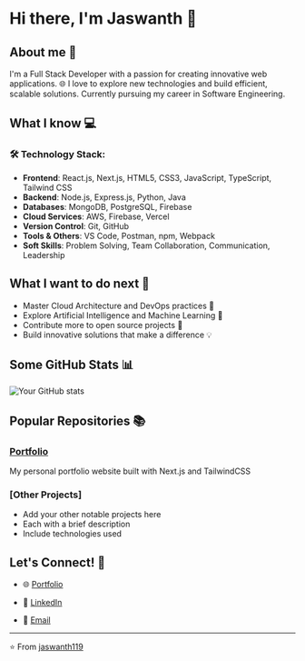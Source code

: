 # Hi there, I'm Jaswanth 👋

## About me 🚀
I'm a Full Stack Developer with a passion for creating innovative web applications. 🌐 I love to explore new technologies and build efficient, scalable solutions. Currently pursuing my career in Software Engineering.

## What I know 💻

### 🛠 Technology Stack:

- **Frontend**: React.js, Next.js, HTML5, CSS3, JavaScript, TypeScript, Tailwind CSS
- **Backend**: Node.js, Express.js, Python, Java
- **Databases**: MongoDB, PostgreSQL, Firebase
- **Cloud Services**: AWS, Firebase, Vercel
- **Version Control**: Git, GitHub
- **Tools & Others**: VS Code, Postman, npm, Webpack
- **Soft Skills**: Problem Solving, Team Collaboration, Communication, Leadership

## What I want to do next 🤔

- Master Cloud Architecture and DevOps practices 🚀
- Explore Artificial Intelligence and Machine Learning 🤖
- Contribute more to open source projects 🌟
- Build innovative solutions that make a difference 💡

## Some GitHub Stats 📊

![Your GitHub stats](https://github-readme-stats.vercel.app/api?username=jaswanth119&show_icons=true&theme=radical)

## Popular Repositories 📚

### [Portfolio](https://jaswanth-portfolio.web.app/)
My personal portfolio website built with Next.js and TailwindCSS

### [Other Projects]
- Add your other notable projects here
- Each with a brief description
- Include technologies used

## Let's Connect! 🤝

- 🌐 [Portfolio](https://jaswanth-portfolio.web.app/)
- 💼 [LinkedIn](www.linkedin.com/in/jaswanth-mallampati-7a6b05221)

- 📧 [Email](mailto:jaswanthmallampati@gmail.com)

---
⭐️ From [jaswanth119](https://github.com/jaswanth119)
